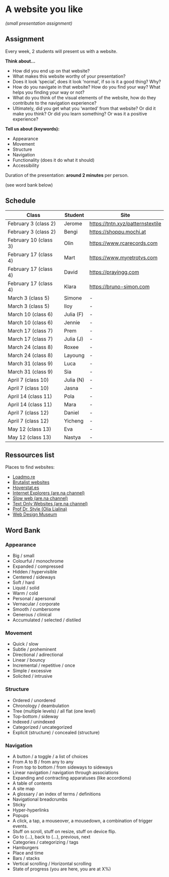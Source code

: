 # A website you like 

*(small presentation assignment)*

## Assignment

Every week, 2 students will present us with a website.

**Think about…**

- How did you end up on that website?
- What makes this website worthy of your presentation?
- Does it look ‘special’, does it look ‘normal’, if so is it a good thing? Why?
- How do you navigate in that website? How do you find your way? What helps you finding your way or not?
- What do you think of the visual elements of the website, how do they contribute to the navigation experience?
- Ultimately, did you get what you ‘wanted’ from that website? Or did it make you think? Or did you learn something? Or was it a positive experience?

**Tell us about (keywords):**

- Appearance
- Movement
- Structure
- Navigation
- Functionality (does it do what it should)
- Accessibility

Duration of the presentation: **around 2 minutes** per person.

(see word bank below)

## Schedule

| Class | Student | Site |
| -------- | --------------------- | --------------------- |
| February 3 (class 2) | Jerome | https://tntn.xyz/patternstextile |
| February 3 (class 2) | Bengi | https://shoppu.mochi.at |
| February 10 (class 3) | Olin | https://www.rcarecords.com |
| February 17 (class 4) | Mart | https://www.myretrotvs.com |
| February 17 (class 4) | David | https://prayingg.com |
| February 17 (class 4) | Klara | https://bruno-simon.com |
| March 3 (class 5) | Simone | - |
| March 3 (class 5) | Iloy | - |
| March 10 (class 6) | Julia (F) | - |
| March 10 (class 6) | Jennie | - |
| March 17 (class 7) | Prem | - |
| March 17 (class 7) | Julia (J) | - |
| March 24 (class 8) | Roxee | - |
| March 24 (class 8) | Layoung | - |
| March 31 (class 9) | Luca | - |
| March 31 (class 9) | Sia | - |
| April 7 (class 10) | Julia (N) | - |
| April 7 (class 10) | Jasna | - |
| April 14 (class 11) | Pola | - |
| April 14 (class 11) | Mara | - |
| April 7 (class 12) | Daniel | - |
| April 7 (class 12) | Yicheng | - |
| May 12 (class 13) | Eva | - |
| May 12 (class 13) | Nastya | - |


## Ressources list

Places to find websites:

- [Loadmo.re](https://loadmo.re)
- [Brutalist websites](https://brutalistwebsites.com)
- [Hoverstat.es](https://www.hoverstat.es)
- [Internet Explorers (are.na channel)](https://www.are.na/gemma-copeland/internet-explorers)
- [Slow web (are.na channel)](https://www.are.na/morgan-sutherland/slow-web)
- [Text Only Websites (are.na channel)](https://www.are.na/elliott-cost/text-only-websites)
- [Prof Dr. Style (Olia Lialina)](http://contemporary-home-computing.org/prof-dr-style/)
- [Web Design Museum](https://www.webdesignmuseum.org/gallery)


## Word Bank

### Appearance

- Big / small
- Colourful / monochrome
- Expanded / compressed
- Hidden / hypervisible
- Centered / sideways
- Soft / hard
- Liquid / solid
- Warm / cold
- Personal / apersonal
- Vernacular / corporate
- Smooth / cumbersome
- Generous / clinical
- Accumulated / selected / distiled

### Movement

- Quick / slow
- Subtle / proheminent
- Directional / adirectional
- Linear / bouncy
- Incremental / repetitive / once
- Simple / excessive
- Solicited / intrusive

### Structure

- Ordered / unordered
- Chronology / deambulation
- Tree (multiple levels) / all flat (one level)
- Top-bottom / sideway
- Indexed / unindexed
- Categorized / uncategorized
- Explicit (structure) / concealed (structure)

### Navigation

- A button / a toggle / a list of choices
- From A to B / from any to any
- From top to bottom / from sideways to sideways
- Linear navigation / navigation through associations
- Expanding and contracting apparatuses (like accordions)
- A table of contents
- A site map
- A glossary / an index of terms / definitions
- Navigational breadcrumbs
- Sticky
- Hyper-hyperlinks
- Popups
- A click, a tap, a mouseover, a mousedown, a combination of trigger events.
- Stuff on scroll, stuff on resize, stuff on device flip.
- Go to (...), back to (...), previous, next
- Categories / categorizing / tags
- Hamburgers
- Place and time
- Bars / stacks
- Vertical scrolling / Horizontal scrolling
- State of progress (you are here, you are at X%)
